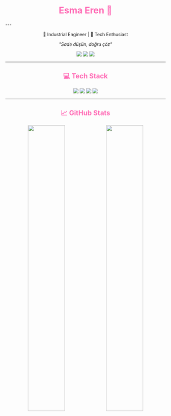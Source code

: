 <h1 align="center" style="color:#ff69b4;">Esma Eren 💫 </h1>
---
<p align="center">
  🚀 Industrial Engineer | 🎯  Tech Enthusiast
</p>
<p align="center">
  <em>"Sade düşün, doğru çöz" </em>
</p>

<p align="center">
   <a href="mailto:esma_eren147@hotmail.com"><img src="https://img.shields.io/badge/Hotmail-0078D4?style=for-the-badge&logo=microsoft-outlook&logoColor=white"/></a>
  <a href="https://github.com/1esmaeren"><img src="https://img.shields.io/badge/GitHub-000000?style=for-the-badge&logo=github&logoColor=white"/></a>
  <a href="https://www.linkedin.com/in/esma-eren-5b2925158/"><img src="https://img.shields.io/badge/LinkedIn-0077B5?style=for-the-badge&logo=linkedin&logoColor=white"/></a>
</p>

---

<h2 align="center" style="color:#ff69b4;">💻 Tech Stack</h2>

<p align="center">
  <img src="https://img.shields.io/badge/PHP-777BB4?style=for-the-badge&logo=php&logoColor=white"/>
  <img src="https://img.shields.io/badge/MySQL-4479A1?style=for-the-badge&logo=mysql&logoColor=white"/>
  <img src="https://img.shields.io/badge/HTML5-E34F26?style=for-the-badge&logo=html5&logoColor=white"/>
  <img src="https://img.shields.io/badge/CSS3-1572B6?style=for-the-badge&logo=css3&logoColor=white"/>
</p>

---

<h2 align="center" style="color:#ff69b4;">📈 GitHub Stats</h2>

<p align="center">
  <img src="https://github-readme-stats.vercel.app/api?username=1esmaeren&show_icons=true&theme=aura" width="48%"/>
  <img src="https://github-readme-stats.vercel.app/api/top-langs/?username=1esmaeren&layout=compact&theme=aura" width="48%"/>
</p>

